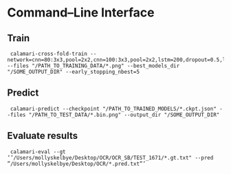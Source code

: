 # Command–Line Interface

## Train
	 calamari-cross-fold-train --network=cnn=80:3x3,pool=2x2,cnn=100:3x3,pool=2x2,lstm=200,dropout=0.5,lstm=200,dropout=0.5 --files "/PATH_TO_TRAINING_DATA/*.png" --best_models_dir "/SOME_OUTPUT_DIR" --early_stopping_nbest=5 

## Predict
 
 	 calamari-predict --checkpoint "/PATH_TO_TRAINED_MODELS/*.ckpt.json" --files "/PATH_TO_TEST_DATA/*.bin.png" --output_dir "/SOME_OUTPUT_DIR"
 
## Evaluate results

	 calamari-eval --gt ’’/Users/mollyskelbye/Desktop/OCR/OCR_SB/TEST_1671/*.gt.txt" --pred ”/Users/mollyskelbye/Desktop/OCR/*.pred.txt”’

 
